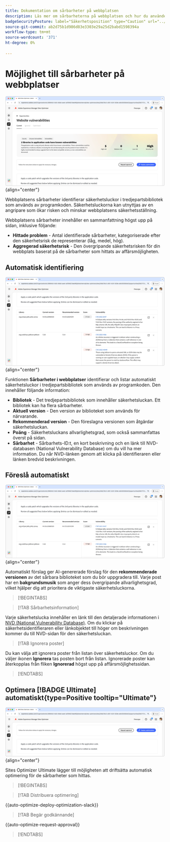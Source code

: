 ```yaml
---
title: Dokumentation om sårbarheter på webbplatsen
description: Läs mer om sårbarheterna på webbplatsen och hur du använder den för att öka säkerheten på din webbplats.
badgeSecurityPosture: label="Säkerhetsposition" type="Caution" url="../../opportunity-types/security-posture.md" tooltip="Säkerhetsposition"
source-git-commit: ab2d75b1d986d83e3303e29a25d2babd1598394a
workflow-type: tm+mt
source-wordcount: '371'
ht-degree: 0%

---
```



# Möjlighet till sårbarheter på webbplatser

![Sårbarheter på webbplatser](./assets/website-vulnerabilities/hero.png){align="center"}

Webbplatsens sårbarheter identifierar säkerhetsluckor i tredjepartsbibliotek som används av programkoden. Säkerhetsluckorna kan utnyttjas av en angripare som ökar risken och minskar webbplatsens säkerhetsställning.

Webbplatsens sårbarheter innehåller en sammanfattning högst upp på sidan, inklusive följande:

* **Hittade problem** - Antal identifierade sårbarheter, kategoriserade efter den säkerhetsrisk de representerar (låg, medel, hög).
* **Aggregerad säkerhetsrisk** - Den övergripande säkerhetsrisken för din webbplats baserat på de sårbarheter som hittats av affärsmöjligheten.

## Automatisk identifiering

![Identifiera webbplatssårbarheter automatiskt](./assets/website-vulnerabilities/auto-identify.png){align="center"}

Funktionen **Sårbarheter i webbplatser** identifierar och listar automatiskt säkerhetsluckor i tredjepartsbibliotek som används av programkoden. Den innehåller följande information:

* **Bibliotek** - Det tredjepartsbibliotek som innehåller säkerhetsluckan. Ett bibliotek kan ha flera sårbarheter.
* **Aktuell version** - Den version av biblioteket som används för närvarande.
* **Rekommenderad version** - Den föreslagna versionen som åtgärdar säkerhetsluckan.
* **Poäng** - Säkerhetsluckans allvarlighetsgrad, som också sammanfattas överst på sidan.
* **Sårbarhet** - Sårbarhets-ID:t, en kort beskrivning och en länk till NVD-databasen (National Vulnerability Database) om du vill ha mer information. Du når NVD-länken genom att klicka på identifieraren eller länken bredvid beskrivningen.

## Föreslå automatiskt

![Föreslå webbplatssårbarheter automatiskt](./assets/website-vulnerabilities/auto-suggest.png){align="center"}

Automatiskt förslag ger AI-genererade förslag för den **rekommenderade versionen** av det sårbara biblioteket som du bör uppgradera till. Varje post har en **bakgrundsmusik** som anger dess övergripande allvarlighetsgrad, vilket hjälper dig att prioritera de viktigaste säkerhetsluckorna.

>[!BEGINTABS]

>[!TAB Sårbarhetsinformation]

Varje säkerhetslucka innehåller en länk till den detaljerade informationen i [NVD (National Vulnerability Database)](https://nvd.nist.gov/). Om du klickar på säkerhetsidentifieraren eller länkobjektet till höger om beskrivningen kommer du till NVD-sidan för den säkerhetsluckan.

>[!TAB Ignorera poster]

Du kan välja att ignorera poster från listan över säkerhetsluckor. Om du väljer ikonen **Ignorera** tas posten bort från listan. Ignorerade poster kan återkopplas från fliken **Ignorerad** högst upp på affärsmöjlighetssidan.<!---right now it does not seem to be implemented, but the page description mentions this functionality-->

>[!ENDTABS]


## Optimera [!BADGE Ultimate] automatiskt{type=Positive tooltip="Ultimate"}

![Automatisk optimering av sårbarheter för webbplatser](./assets/website-vulnerabilities/auto-optimize.png){align="center"}

Sites Optimizer Ultimate lägger till möjligheten att driftsätta automatisk optimering för de sårbarheter som hittas.

>[!BEGINTABS]

>[!TAB Distribuera optimering]

{{auto-optimize-deploy-optimization-slack}}

>[!TAB Begär godkännande]

{{auto-optimize-request-approval}}

>[!ENDTABS]